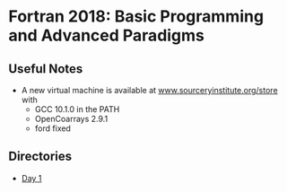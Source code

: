 Fortran 2018: Basic Programming and Advanced Paradigms
======================================================

Useful Notes
------------
* A new virtual machine is available at www.sourceryinstitute.org/store with 
  - GCC 10.1.0 in the PATH
  - OpenCoarrays 2.9.1
  - ford fixed

Directories
-----------

* [Day 1](./src/day-1)


